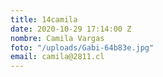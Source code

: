 ```yaml
---
title: 14camila
date: 2020-10-29 17:14:00 Z
nombre: Camila Vargas
foto: "/uploads/Gabi-64b83e.jpg"
email: camila@2811.cl
---
```


